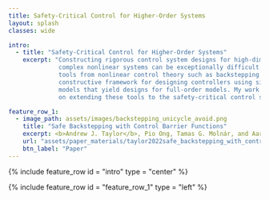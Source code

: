 ```yaml
---
title: Safety-Critical Control for Higher-Order Systems
layout: splash
classes: wide

intro:
  - title: "Safety-Critical Control for Higher-Order Systems"
    excerpt: "Constructing rigorous control system designs for high-dimensional,
              complex nonlinear systems can be exceptionally difficult. Classical
              tools from nonlinear control theory such as backstepping provide a
              constructive framework for designing controllers using simplified
              models that yield designs for full-order models. My work focuses
              on extending these tools to the safety-critical control setting."

feature_row_1:
  - image_path: assets/images/backstepping_unicycle_avoid.png
    title: "Safe Backstepping with Control Barrier Functions"
    excerpt: <b>Andrew J. Taylor</b>, Pio Ong, Tamas G. Molnár, and Aaron D. Ames, in <i>Proceedings of the IEEE 61st Conference on Decision and Control (CDC)</i>, Cancún, Mexico, 2022. <br> <br> <b>Abstract:</b> Complex control systems are often described in a layered fashion, represented as <i>higher-order systems</i> where the inputs appear after a chain of integrators. While Control Barrier Functions (CBFs) have proven to be powerful tools for safety-critical controller design of nonlinear systems, their application to higher-order systems adds complexity to the controller synthesis process---it necessitates dynamically extending the CBF to include higher order terms, which consequently modifies the safe set in complex ways. We propose an alternative approach for addressing safety of higher-order systems through <i>Control Barrier Function Backstepping</i>. Drawing inspiration from the method of Lyapunov backstepping, we provide a constructive framework for synthesizing safety-critical controllers and CBFs for higher-order systems from a top-level dynamics safety specification and controller design. Furthermore, we integrate the proposed method with Lyapunov backstepping, allowing the tasks of stability and safety to be expressed individually but achieved jointly. We demonstrate the efficacy of this approach in simulation.
    url: "assets/paper_materials/taylor2022safe_backstepping_with_control_barrier_functions/paper.pdf"
    btn_label: "Paper"
---
```


{% include feature_row id = "intro" type = "center" %}

{% include feature_row id = "feature_row_1" type = "left" %}

